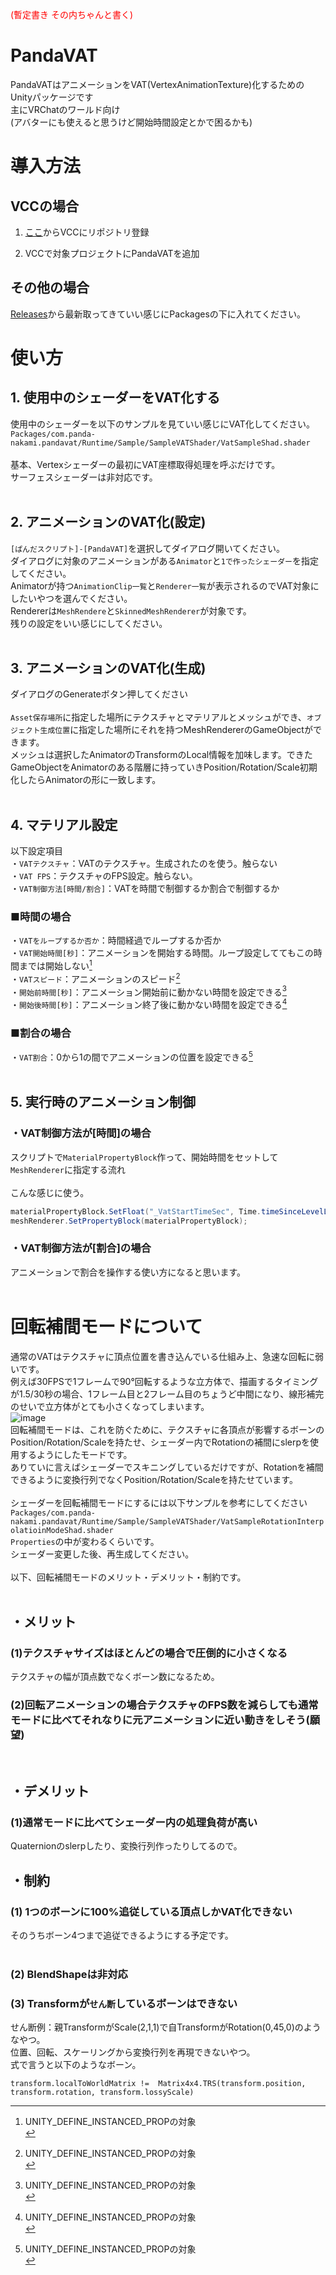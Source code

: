 <span style="color:red;">(暫定書き その内ちゃんと書く)</span>

# PandaVAT
PandaVATはアニメーションをVAT(VertexAnimationTexture)化するためのUnityパッケージです<br>
主にVRChatのワールド向け<br>
(アバターにも使えると思うけど開始時間設定とかで困るかも)<br>

# 導入方法
## VCCの場合
1. [ここ](https://pandanakami.github.io/vpm-package-list/install/)からVCCにリポジトリ登録

2. VCCで対象プロジェクトにPandaVATを追加

## その他の場合
[Releases](https://github.com/pandanakami/PandaVAT/releases)から最新取ってきていい感じにPackagesの下に入れてください。<br>

# 使い方

## 1. 使用中のシェーダーをVAT化する<br>
使用中のシェーダーを以下のサンプルを見ていい感じにVAT化してください。<br>
`Packages/com.panda-nakami.pandavat/Runtime/Sample/SampleVATShader/VatSampleShad.shader`<br>
<br>
基本、Vertexシェーダーの最初にVAT座標取得処理を呼ぶだけです。<br>
サーフェスシェーダーは非対応です。<br>
<br>
## 2. アニメーションのVAT化(設定)<br>
`[ぱんだスクリプト]-[PandaVAT]`を選択してダイアログ開いてください。<br>
ダイアログに対象のアニメーションがある`Animator`と`1で作ったシェーダー`を指定してください。<br>
Animatorが持つ`AnimationClip一覧`と`Renderer一覧`が表示されるのでVAT対象にしたいやつを選んでください。<br>
Rendererは`MeshRendere`と`SkinnedMeshRenderer`が対象です。<br>
残りの設定をいい感じにしてください。<br>
<br>
## 3. アニメーションのVAT化(生成)<br>
ダイアログのGenerateボタン押してください<br>
<br>
`Asset保存場所`に指定した場所にテクスチャとマテリアルとメッシュができ、`オブジェクト生成位置`に指定した場所にそれを持つMeshRendererのGameObjectができます。<br>
メッシュは選択したAnimatorのTransformのLocal情報を加味します。できたGameObjectをAnimatorのある階層に持っていきPosition/Rotation/Scale初期化したらAnimatorの形に一致します。<br>
<br>
## 4. マテリアル設定<br>
以下設定項目<br>
・`VATテクスチャ`：VATのテクスチャ。生成されたのを使う。触らない<br>
・`VAT FPS`：テクスチャのFPS設定。触らない。<br>
・`VAT制御方法[時間/割合]`：VATを時間で制御するか割合で制御するか<br>
### ■時間の場合<br>
・`VATをループするか否か`：時間経過でループするか否か<br>
・`VAT開始時間[秒]`：アニメーションを開始する時間。ループ設定しててもこの時間までは開始しない[^1]<br>
・`VATスピード`：アニメーションのスピード[^1]<br>
・`開始前時間[秒]`：アニメーション開始前に動かない時間を設定できる[^1]<br>
・`開始後時間[秒]`：アニメーション終了後に動かない時間を設定できる[^1]<br>
### ■割合の場合<br>
・`VAT割合`：0から1の間でアニメーションの位置を設定できる[^1]<br>
<br>
## 5. 実行時のアニメーション制御<br>
### ・VAT制御方法が[時間]の場合<br>
スクリプトで`MaterialPropertyBlock`作って、開始時間をセットして`MeshRenderer`に指定する流れ<br>
<br>
こんな感じに使う。<br>

``` csharp
materialPropertyBlock.SetFloat("_VatStartTimeSec", Time.timeSinceLevelLoad);
meshRenderer.SetPropertyBlock(materialPropertyBlock);
```
### ・VAT制御方法が[割合]の場合<br>
アニメーションで割合を操作する使い方になると思います。<br>
<br>
# 回転補間モードについて<br>
通常のVATはテクスチャに頂点位置を書き込んでいる仕組み上、急速な回転に弱いです。<br>
例えば30FPSで1フレームで90°回転するような立方体で、描画するタイミングが1.5/30秒の場合、1フレーム目と2フレーム目のちょうど中間になり、線形補完のせいで立方体がとても小さくなってしまいます。<br>
![image](https://raw.githubusercontent.com/pandanakami/PandaVAT/images/images/rotation_interporation.png)
<br>
回転補間モードは、これを防ぐために、テクスチャに各頂点が影響するボーンのPosition/Rotation/Scaleを持たせ、シェーダー内でRotationの補間にslerpを使用するようにしたモードです。<br>
ありていに言えばシェーダーでスキニングしているだけですが、Rotationを補間できるように変換行列でなくPosition/Rotation/Scaleを持たせています。<br>
<br>
シェーダーを回転補間モードにするには以下サンプルを参考にしてください<br>
`Packages/com.panda-nakami.pandavat/Runtime/Sample/SampleVATShader/VatSampleRotationInterpolatioinModeShad.shader`<br>
`Properties`の中が変わるくらいです。<br>
シェーダー変更した後、再生成してください。<br>
<br>
以下、回転補間モードのメリット・デメリット・制約です。<br>
<br>
## ・メリット<br>
### (1)テクスチャサイズはほとんどの場合で圧倒的に小さくなる
テクスチャの幅が頂点数でなくボーン数になるため。

### (2)回転アニメーションの場合テクスチャのFPS数を減らしても通常モードに比べてそれなりに元アニメーションに近い動きをしそう(願望)<br>
<br>

## ・デメリット<br>
### (1)通常モードに比べてシェーダー内の処理負荷が高い
Quaternionのslerpしたり、変換行列作ったりしてるので。<br>

## ・制約<br>
### (1) 1つのボーンに100%追従している頂点しかVAT化できない<br>
そのうちボーン4つまで追従できるようにする予定です。<br>
<br>

### (2) BlendShapeは非対応

### (3) Transformが`せん断`しているボーンはできない<br>
せん断例：親TransformがScale(2,1,1)で自TransformがRotation(0,45,0)のようなやつ。<br>
位置、回転、スケーリングから変換行列を再現できないやつ。<br>
式で言うと以下のようなボーン。
```
transform.localToWorldMatrix !=  Matrix4x4.TRS(transform.position, transform.rotation, transform.lossyScale)
```
[^1]: UNITY_DEFINE_INSTANCED_PROPの対象<br>
